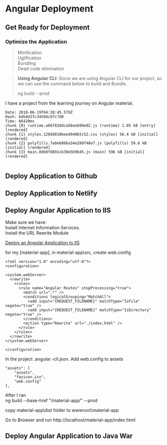 # Angular Deployment

## Get Ready for Deployment
### Optimize the Application
> Minification  
> Uglification  
> Bundling  
> Dead code elimination

> **Using Angular CLI:** Since we are using Angular CLI for our project, so we can use the command below to build and Bundle.

>ng build --prod

I have a project from the learning journey on Angular material.

```
Date: 2018-06-19T04:28:45.579Z
Hash: 64b4d3fc34504c87c7d0
Time: 66420ms
chunk {0} runtime.a66f828dca56eeb90e02.js (runtime) 1.05 kB [entry] [rendered]
chunk {1} styles.120dd010beed940b5c52.css (styles) 56.4 kB [initial] [rendered]
chunk {2} polyfills.7a0e6866a34e280f48e7.js (polyfills) 59.6 kB [initial] [rendered]
chunk {3} main.8db0f8891cb38e5b9b45.js (main) 596 kB [initial] [rendered]

```

```

```


## Deploy Application to Github

## Deploy Application to Netlify

## Deploy Angular Application to IIS

Make sure we have:  
Install Internet Information Services.  
Install the URL Rewrite Module


[Deploy an Angular Application to IIS ](https://blog.angularindepth.com/deploy-an-angular-application-to-iis-60a0897742e7)


for my [material-app], in material-app\src, create web.config
```
<?xml version="1.0" encoding="utf-8"?>
<configuration>

<system.webServer>
  <rewrite>
    <rules>
      <rule name="Angular Routes" stopProcessing="true">
        <match url=".*" />
        <conditions logicalGrouping="MatchAll">
          <add input="{REQUEST_FILENAME}" matchType="IsFile" negate="true" />
          <add input="{REQUEST_FILENAME}" matchType="IsDirectory" negate="true" />
        </conditions>
        <action type="Rewrite" url="./index.html" />
      </rule>
    </rules>
  </rewrite>
</system.webServer>

</configuration>
```

In the project .angular.-cli.json.  Add web.config to assets
```
"assets": [
    "assets",
    "favicon.ico",
    "web.config"
],
```

After I ran   
ng build --base-href "/material-app/" --prod 

copy material-app\dist folder to
wwwroot\material-app

Go to Browser and run
http://localhost/material-app/index.html




## Deploy Angular Application to Java War

